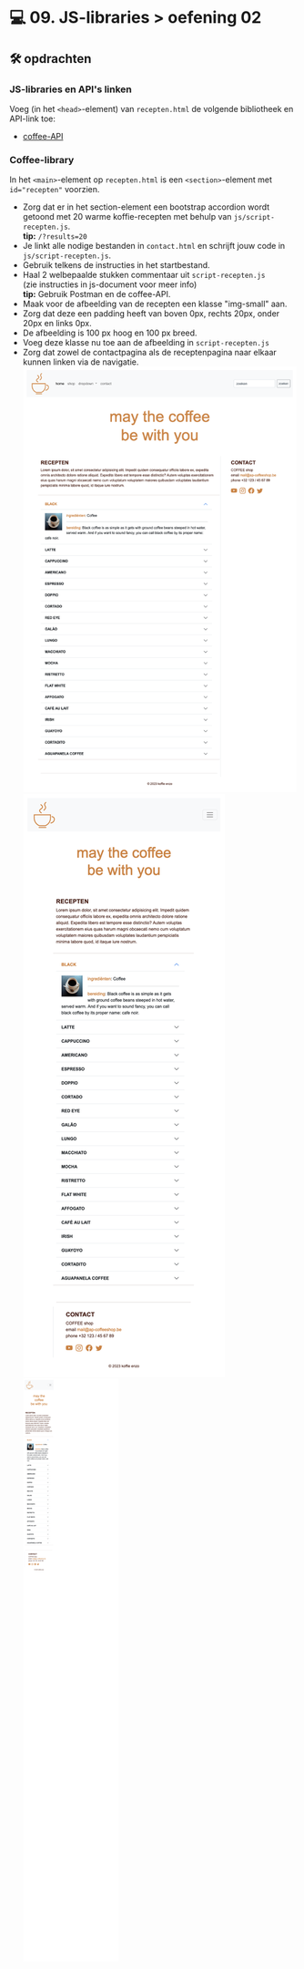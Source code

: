 # 💻 09. JS-libraries > oefening 02

## 🛠️ opdrachten

### JS-libraries en API's linken

Voeg (in het `<head>`-element) van `recepten.html` de volgende bibliotheek en API-link toe:

 - [coffee-API](https://sampleapis.com/api-list/coffee)

### Coffee-library

In het `<main>`-element op `recepten.html` is een `<section>`-element met `id="recepten"` voorzien. 

 - Zorg dat er in het section-element een bootstrap accordion wordt getoond met 20 warme koffie-recepten met behulp van `js/script-recepten.js`.  
   **tip:**  `/?results=20`
 - Je linkt alle nodige bestanden in `contact.html` en schrijft jouw code in `js/script-recepten.js`.
 - Gebruik telkens de instructies in het startbestand.
 - Haal 2 welbepaalde stukken commentaar uit `script-recepten.js`  
   (zie instructies in js-document voor meer info)  
   **tip:** Gebruik Postman en de coffee-API.
 - Maak voor de afbeelding van de recepten een klasse "img-small" aan.
 - Zorg dat deze een padding heeft van boven 0px, rechts 20px, onder 20px en links 0px.
 - De afbeelding is 100 px hoog en 100 px breed.
 - Voeg deze klasse nu toe aan de afbeelding in `script-recepten.js`
 - Zorg dat zowel de contactpagina als de receptenpagina naar elkaar
kunnen linken via de navigatie.
![xl](../.readme_files/labo-09-recepten-1280x800.png)
![md](../.readme_files/labo-09-recepten-767x1024.png)
![xs](../.readme_files/labo-09-recepten-390x844.png)